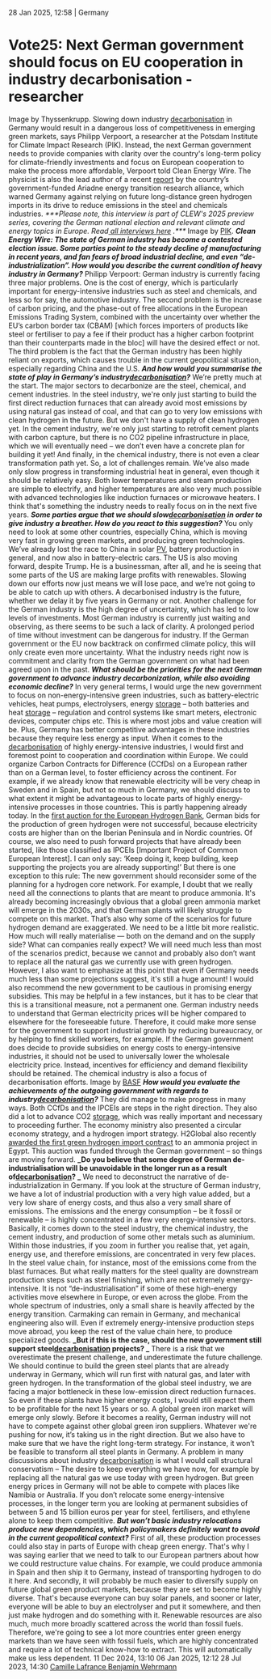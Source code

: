 28 Jan 2025, 12:58
| 
Germany
# Vote25: Next German government should focus on EU cooperation in industry decarbonisation - researcher
Image by Thyssenkrupp.
Slowing down industry [decarbonisation](https://www.cleanenergywire.org/glossary/letter_d#decarbonisation) in Germany would result in a dangerous loss of competitiveness in emerging green markets, says Philipp Verpoort, a researcher at the Potsdam Institute for Climate Impact Research (PIK). Instead, the next German government needs to provide companies with clarity over the country's long-term policy for climate-friendly investments and focus on European cooperation to make the process more affordable, Verpoort told Clean Energy Wire. The physicist is also the lead author of a recent [report](https://www.cleanenergywire.org/news/shipping-green-hydrogen-germany-unviable-strategy-basic-industry-decarbonisation-report) by the country’s government-funded Ariadne energy transition research alliance, which warned Germany against relying on future long-distance green hydrogen imports in its drive to reduce emissions in the steel and chemicals industries.
_***Please note, this interview is part of CLEW's 2025 preview series, covering the German national election and relevant climate and energy topics in Europe. Read_[ _all interviews here_](https://www.cleanenergywire.org/dossiers/germanys-snap-elections-reaching-2030-climate-and-energy-targets-will-depend-next-government) _.***_
Image by [PIK](https://www.cleanenergywire.org/experts/pik-potsdam-institute-climate-impact-research).
**_Clean Energy Wire: The state of German industry has become a contested election issue. Some parties point to the steady decline of manufacturing in recent years, and fan fears of broad industrial decline, and even “de-industrialization”. How would you describe the current condition of heavy industry in Germany?_**
Philipp Verpoort: German industry is currently facing three major problems. One is the cost of energy, which is particularly important for energy-intensive industries such as steel and chemicals, and less so for say, the automotive industry. The second problem is the increase of carbon pricing, and the phase-out of free allocations in the European Emissions Trading System, combined with the uncertainty over whether the EU’s carbon border tax (CBAM) [which forces importers of products like steel or fertiliser to pay a fee if their product has a higher carbon footprint than their counterparts made in the bloc] will have the desired effect or not. The third problem is the fact that the German industry has been highly reliant on exports, which causes trouble in the current geopolitical situation, especially regarding China and the U.S.
**_And how would you summarise the state of play in Germany’s industry[decarbonisation](https://www.cleanenergywire.org/glossary/letter_d#decarbonisation)?_**
We’re pretty much at the start. The major sectors to decarbonize are the steel, chemical, and cement industries. In the steel industry, we're only just starting to build the first direct reduction furnaces that can already avoid most emissions by using natural gas instead of coal, and that can go to very low emissions with clean hydrogen in the future. But we don't have a supply of clean hydrogen yet. In the cement industry, we're only just starting to retrofit cement plants with carbon capture, but there is no CO2 pipeline infrastructure in place, which we will eventually need – we don’t even have a concrete plan for building it yet! And finally, in the chemical industry, there is not even a clear transformation path yet. So, a lot of challenges remain.
We’ve also made only slow progress in transforming industrial heat in general, even though it should be relatively easy. Both lower temperatures and steam production are simple to electrify, and higher temperatures are also very much possible with advanced technologies like induction furnaces or microwave heaters. I think that's something the industry needs to really focus on in the next five years.
**_Some parties argue that we should slow[decarbonisation](https://www.cleanenergywire.org/glossary/letter_d#decarbonisation) in order to give industry a breather. How do you react to this suggestion?_**
You only need to look at some other countries, especially China, which is moving very fast in growing green markets, and producing green technologies. We’ve already lost the race to China in solar [PV](https://www.cleanenergywire.org/glossary/letter_p#pv), battery production in general, and now also in battery-electric cars. The US is also moving forward, despite Trump. He is a businessman, after all, and he is seeing that some parts of the US are making large profits with renewables. Slowing down our efforts now just means we will lose pace, and we’re not going to be able to catch up with others. A decarbonised industry is the future, whether we delay it by five years in Germany or not.
Another challenge for the German industry is the high degree of uncertainty, which has led to low levels of investments. Most German industry is currently just waiting and observing, as there seems to be such a lack of clarity. A prolonged period of time without investment can be dangerous for industry. If the German government or the EU now backtrack on confirmed climate policy, this will only create even more uncertainty. What the industry needs right now is commitment and clarity from the German government on what had been agreed upon in the past.
**_What should be the priorities for the next German government to advance industry decarbonization, while also avoiding economic decline?_**
In very general terms, I would urge the new government to focus on non-energy-intensive green industries, such as battery-electric vehicles, heat pumps, electrolysers, energy [storage](https://www.cleanenergywire.org/glossary/letter_s#storage) ­– both batteries and heat [storage](https://www.cleanenergywire.org/glossary/letter_s#storage) – regulation and control systems like smart meters, electronic devices, computer chips etc. This is where most jobs and value creation will be. Plus, Germany has better competitive advantages in these industries because they require less energy as input.
When it comes to the [decarbonisation](https://www.cleanenergywire.org/glossary/letter_d#decarbonisation) of highly energy-intensive industries, I would first and foremost point to cooperation and coordination within Europe. We could organize Carbon Contracts for Difference (CCfDs) on a European rather than on a German level, to foster efficiency across the continent. For example, if we already know that renewable electricity will be very cheap in Sweden and in Spain, but not so much in Germany, we should discuss to what extent it might be advantageous to locate parts of highly energy-intensive processes in those countries. This is partly happening already today. In the [first auction for the European Hydrogen Bank](https://ec.europa.eu/commission/presscorner/detail/en/ip_24_2333), German bids for the production of green hydrogen were not successful, because electricity costs are higher than on the Iberian Peninsula and in Nordic countries.
Of course, we also need to push forward projects that have already been started, like those classified as IPCEIs [Important Project of Common European Interest]. I can only say: ‘Keep doing it, keep building, keep supporting the projects you are already supporting!’
But there is one exception to this rule: The new government should reconsider some of the planning for a hydrogen core network. For example, I doubt that we really need all the connections to plants that are meant to produce ammonia. It's already becoming increasingly obvious that a global green ammonia market will emerge in the 2030s, and that German plants will likely struggle to compete on this market. That’s also why some of the scenarios for future hydrogen demand are exaggerated. We need to be a little bit more realistic. How much will really materialise — both on the demand and on the supply side? What can companies really expect? We will need much less than most of the scenarios predict, because we cannot and probably also don’t want to replace all the natural gas we currently use with green hydrogen. However, I also want to emphasize at this point that even if Germany needs much less than some projections suggest, it's still a huge amount!
I would also recommend the new government to be cautious in promising energy subsidies. This may be helpful in a few instances, but it has to be clear that this is a transitional measure, not a permanent one. German industry needs to understand that German electricity prices will be higher compared to elsewhere for the foreseeable future. Therefore, it could make more sense for the government to support industrial growth by reducing bureaucracy, or by helping to find skilled workers, for example. If the German government does decide to provide subsidies on energy costs to energy-intensive industries, it should not be used to universally lower the wholesale electricity price. Instead, incentives for efficiency and demand flexibility should be retained.
The chemical industry is also a focus of decarbonisation efforts. Image by [BASF](https://www.cleanenergywire.org/experts/basf)
**_How would you evaluate the achievements of the outgoing government with regards to industry[decarbonisation](https://www.cleanenergywire.org/glossary/letter_d#decarbonisation)?_**
They did manage to make progress in many ways. Both CCfDs and the IPCEIs are steps in the right direction. They also did a lot to advance CO2 [storage](https://www.cleanenergywire.org/glossary/letter_s#storage), which was really important and necessary to proceeding further. The economy ministry also presented a circular economy strategy, and a hydrogen import strategy. H2Global also recently [awarded the first green hydrogen import contract](https://www.cleanenergywire.org/news/germany-awards-first-green-hydrogen-import-contract-ammonia-project-egypt) to an ammonia project in Egypt. This auction was funded through the German government – so things are moving forward.
**_Do you believe that some degree of German de-industrialisation will be unavoidable in the longer run as a result of[decarbonisation](https://www.cleanenergywire.org/glossary/letter_d#decarbonisation)? _**
We need to deconstruct the narrative of de-industrialization in Germany. If you look at the structure of German industry, we have a lot of industrial production with a very high value added, but a very low share of energy costs, and thus also a very small share of emissions. The emissions and the energy consumption – be it fossil or renewable – is highly concentrated in a few very energy-intensive sectors. Basically, it comes down to the steel industry, the chemical industry, the cement industry, and production of some other metals such as aluminium. Within those industries, if you zoom in further you realise that, yet again, energy use, and therefore emissions, are concentrated in very few places. In the steel value chain, for instance, most of the emissions come from the blast furnaces. But what really matters for the steel quality are downstream production steps such as steel finishing, which are not extremely energy-intensive.
It is not “de-industrialisation” if some of these high-energy activities move elsewhere in Europe, or even across the globe. From the whole spectrum of industries, only a small share is heavily affected by the energy transition. Carmaking can remain in Germany, and mechanical engineering also will. Even if extremely energy-intensive production steps move abroad, you keep the rest of the value chain here, to produce specialized goods.
**_But if this is the case, should the new government still support steel[decarbonisation](https://www.cleanenergywire.org/glossary/letter_d#decarbonisation) projects? _**
There is a risk that we overestimate the present challenge, and underestimate the future challenge. We should continue to build the green steel plants that are already underway in Germany, which will run first with natural gas, and later with green hydrogen. In the transformation of the global steel industry, we are facing a major bottleneck in these low-emission direct reduction furnaces. So even if these plants have higher energy costs, I would still expect them to be profitable for the next 15 years or so. A global green iron market will emerge only slowly. Before it becomes a reality, German industry will not have to compete against other global green iron suppliers.
Whatever we're pushing for now, it’s taking us in the right direction. But we also have to make sure that we have the right long-term strategy. For instance, it won’t be feasible to transform all steel plants in Germany. A problem in many discussions about industry [decarbonisation](https://www.cleanenergywire.org/glossary/letter_d#decarbonisation) is what I would call structural conservatism – The desire to keep everything we have now, for example by replacing all the natural gas we use today with green hydrogen. But green energy prices in Germany will not be able to compete with places like Namibia or Australia. If you don’t relocate some energy-intensive processes, in the longer term you are looking at permanent subsidies of between 5 and 15 billion euros per year for steel, fertilisers, and ethylene alone to keep them competitive.
**_But won’t basic industry relocations produce new dependencies, which policymakers definitely want to avoid in the current geopolitical context?_**
First of all, these production processes could also stay in parts of Europe with cheap green energy. That's why I was saying earlier that we need to talk to our European partners about how we could restructure value chains. For example, we could produce ammonia in Spain and then ship it to Germany, instead of transporting hydrogen to do it here.
And secondly, it will probably be much easier to diversify supply on future global green product markets, because they are set to become highly diverse. That's because everyone can buy solar panels, and sooner or later, everyone will be able to buy an electrolyser and put it somewhere, and then just make hydrogen and do something with it. Renewable resources are also much, much more broadly scattered across the world than fossil fuels. Therefore, we're going to see a lot more countries enter green energy markets than we have seen with fossil fuels, which are highly concentrated and require a lot of technical know-how to extract. This will automatically make us less dependent.
11 Dec 2024, 13:10
06 Jan 2025, 12:12
28 Jul 2023, 14:30
[Camille Lafrance ](https://www.cleanenergywire.org/about-us-clew-team)[Benjamin Wehrmann](https://www.cleanenergywire.org/about-us-clew-team)